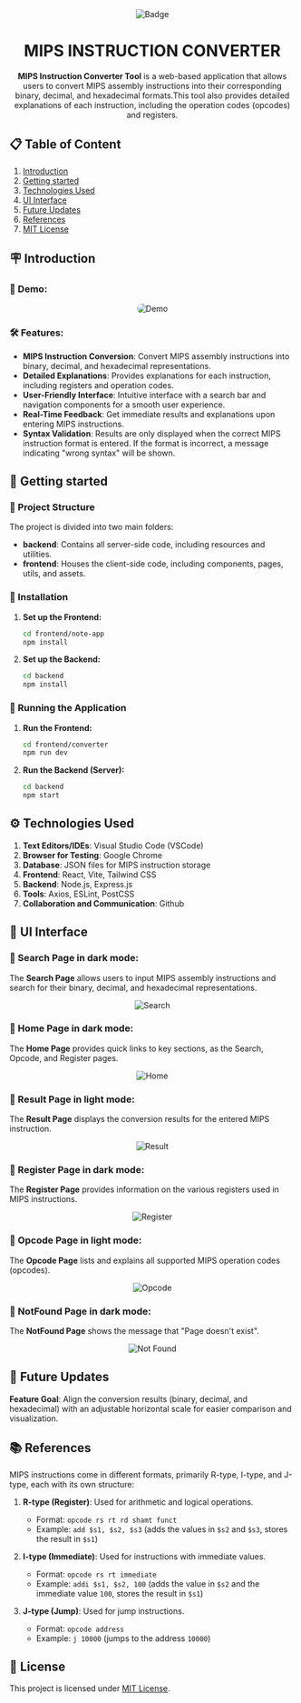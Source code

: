 <div align="center">
  <img src="https://img.shields.io/badge/-🐾 ume_meu 🐾-e3d6f6?style=flat&logo=per" alt="Badge">
</div>

<div align="center">    
    <h1>MIPS INSTRUCTION CONVERTER</h1>    
    <strong>MIPS Instruction Converter Tool</strong> is a web-based application that allows users to convert MIPS assembly instructions into their corresponding binary, decimal, and hexadecimal formats.This tool also provides detailed explanations of each instruction, including the operation codes (opcodes) and registers.
</div> 

## :clipboard: Table of Content 

1. [Introduction](#introduction)
2. [Getting started](#getting-started)
3. [Technologies Used](#technologies-used)
4. [UI Interface](ui-interface)
5. [Future Updates](#future-updates)
6. [References](#references)
7. [MIT License](#mit-license)

<!-- Introduction -->
## :placard: Introduction <a name="introduction"></a> 
### :cinema: Demo:
<div align ="center">
    <img style="border-radius: 10px;" src="./frontend/converter/src/assets/readme/demo.gif" alt="Demo">
</div>

### :hammer_and_wrench: Features:

- **MIPS Instruction Conversion**: Convert MIPS assembly instructions into binary, decimal, and hexadecimal representations.
- **Detailed Explanations**: Provides explanations for each instruction, including registers and operation codes.
- **User-Friendly Interface**: Intuitive interface with a search bar and navigation components for a smooth user experience.
- **Real-Time Feedback**: Get immediate results and explanations upon entering MIPS instructions.
- **Syntax Validation**: Results are only displayed when the correct MIPS instruction format is entered. If the format is incorrect, a message indicating "wrong syntax" will be shown.

## :rocket: Getting started <a name="getting-started"></a>
### :construction: Project Structure
The project is divided into two main folders:
- __backend__: Contains all server-side code, including resources and utilities.
- __frontend__: Houses the client-side code, including components, pages, utils, and assets.

### 🎯 Installation

1. **Set up the Frontend:**

     ```bash
     cd frontend/note-app
     npm install
     ```

2. **Set up the Backend:**

     ```bash
     cd backend
     npm install
     ```

### 💨 Running the Application

1. **Run the Frontend:**

   ```bash
   cd frontend/converter
   npm run dev
   ```

2. **Run the Backend (Server):**

   ```bash
   cd backend
   npm start
   ```
  
<!-- Technologies Used -->
## :gear: Technologies Used <a name="technologies-used"></a> 
1. __Text Editors/IDEs__: Visual Studio Code (VSCode)
2. __Browser for Testing__: Google Chrome
3. __Database__: JSON files for MIPS instruction storage
4. __Frontend__: React, Vite, Tailwind CSS
5. __Backend__: Node.js, Express.js
6. __Tools__: Axios, ESLint, PostCSS
7. __Collaboration and Communication__: Github

## :sparkler: UI Interface <a name="ui-interface"></a>
### :paw_prints: Search Page in dark mode:
The __Search Page__ allows users to input MIPS assembly instructions and search for their binary, decimal, and hexadecimal representations.
<div align ="center">
    <img src="./frontend/converter/src/assets/readme/search.png" alt="Search">
</div>

### :paw_prints: Home Page in dark mode:
The __Home Page__ provides quick links to key sections, as the Search, Opcode, and Register pages.
<div align ="center">
    <img src="./frontend/converter/src/assets/readme/home.png" alt="Home">
</div>

### :paw_prints: Result Page in light mode:
The __Result Page__ displays the conversion results for the entered MIPS instruction. 
<div align ="center">
    <img src="./frontend/converter/src/assets/readme/result.png" alt="Result">
</div>

### :paw_prints: Register Page in dark mode:
The __Register Page__ provides information on the various registers used in MIPS instructions. 
<div align ="center">
    <img src="./frontend/converter/src/assets/readme/register.png" alt="Register">
</div>

### :paw_prints: Opcode Page in light mode:
The __Opcode Page__ lists and explains all supported MIPS operation codes (opcodes).
<div align ="center">
    <img src="./frontend/converter/src/assets/readme/opcode.png" alt="Opcode">
</div>

### :paw_prints: NotFound Page in dark mode:
The __NotFound Page__ shows the message that "Page doesn't exist".
<div align ="center">
    <img src="./frontend/converter/src/assets/readme/notfound.png" alt="Not Found">
</div>

## :crystal_ball: Future Updates <a name="future-updates"></a> 
__Feature Goal__: Align the conversion results (binary, decimal, and hexadecimal) with an adjustable horizontal scale for easier comparison and visualization.


## :books: References <a name="references"></a> 
MIPS instructions come in different formats, primarily R-type, I-type, and J-type, each with its own structure:

1. **R-type (Register)**: Used for arithmetic and logical operations.
   - Format: `opcode rs rt rd shamt funct`
   - Example: `add $s1, $s2, $s3` (adds the values in `$s2` and `$s3`, stores the result in `$s1`)

2. **I-type (Immediate)**: Used for instructions with immediate values.
   - Format: `opcode rs rt immediate`
   - Example: `addi $s1, $s2, 100` (adds the value in `$s2` and the immediate value `100`, stores the result in `$s1`)

3. **J-type (Jump)**: Used for jump instructions.
   - Format: `opcode address`
   - Example: `j 10000` (jumps to the address `10000`)

## :scroll: License <a name="license"></a> 

This project is licensed under [MIT License](https://github.com/ume-meu/mips-instruction-converter/blob/main/LICENSE).
